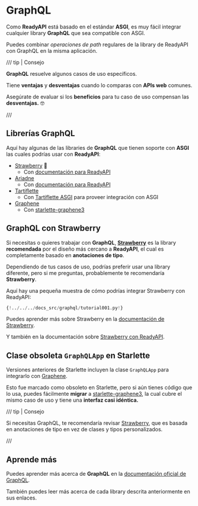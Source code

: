 # GraphQL

Como **ReadyAPI** está basado en el estándar **ASGI**, es muy fácil integrar cualquier library **GraphQL** que sea compatible con ASGI.

Puedes combinar *operaciones de path* regulares de la library de ReadyAPI con GraphQL en la misma aplicación.

/// tip | Consejo

**GraphQL** resuelve algunos casos de uso específicos.

Tiene **ventajas** y **desventajas** cuando lo comparas con **APIs web** comunes.

Asegúrate de evaluar si los **beneficios** para tu caso de uso compensan las **desventajas.** 🤓

///

## Librerías GraphQL

Aquí hay algunas de las libraries de **GraphQL** que tienen soporte con **ASGI** las cuales podrías usar con **ReadyAPI**:

* <a href="https://strawberry.rocks/" class="external-link" target="_blank">Strawberry</a> 🍓
    * Con <a href="https://strawberry.rocks/docs/integrations/readyapi" class="external-link" target="_blank">documentación para ReadyAPI</a>
* <a href="https://ariadnegraphql.org/" class="external-link" target="_blank">Ariadne</a>
    * Con <a href="https://ariadnegraphql.org/docs/readyapi-integration" class="external-link" target="_blank">documentación para ReadyAPI</a>
* <a href="https://tartiflette.io/" class="external-link" target="_blank">Tartiflette</a>
    * Con <a href="https://tartiflette.github.io/tartiflette-asgi/" class="external-link" target="_blank">Tartiflette ASGI</a> para proveer integración con ASGI
* <a href="https://graphene-python.org/" class="external-link" target="_blank">Graphene</a>
    * Con <a href="https://github.com/ciscorn/starlette-graphene3" class="external-link" target="_blank">starlette-graphene3</a>

## GraphQL con Strawberry

Si necesitas o quieres trabajar con **GraphQL**, <a href="https://strawberry.rocks/" class="external-link" target="_blank">**Strawberry**</a> es la library **recomendada** por el diseño más cercano a **ReadyAPI**, el cual es completamente basado en **anotaciones de tipo**.

Dependiendo de tus casos de uso, podrías preferir usar una library diferente, pero si me preguntas, probablemente te recomendaría **Strawberry**.

Aquí hay una pequeña muestra de cómo podrías integrar Strawberry con ReadyAPI:

```Python hl_lines="3  22  25-26"
{!../../../docs_src/graphql/tutorial001.py!}
```

Puedes aprender más sobre Strawberry en la <a href="https://strawberry.rocks/" class="external-link" target="_blank">documentación de Strawberry</a>.

Y también en la documentación sobre <a href="https://strawberry.rocks/docs/integrations/readyapi" class="external-link" target="_blank">Strawberry con ReadyAPI</a>.

## Clase obsoleta `GraphQLApp` en Starlette

Versiones anteriores de Starlette incluyen la clase `GraphQLApp` para integrarlo con <a href="https://graphene-python.org/" class="external-link" target="_blank">Graphene</a>.

Esto fue marcado como obsoleto en Starlette, pero si aún tienes código que lo usa, puedes fácilmente **migrar** a <a href="https://github.com/ciscorn/starlette-graphene3" class="external-link" target="_blank">starlette-graphene3</a>, la cual cubre el mismo caso de uso y tiene una **interfaz casi idéntica.**

/// tip | Consejo

Si necesitas GraphQL, te recomendaría revisar <a href="https://strawberry.rocks/" class="external-link" target="_blank">Strawberry</a>, que es basada en anotaciones de tipo en vez de clases y tipos personalizados.

///

## Aprende más

Puedes aprender más acerca de **GraphQL** en la <a href="https://graphql.org/" class="external-link" target="_blank">documentación oficial de GraphQL</a>.

También puedes leer más acerca de cada library descrita anteriormente en sus enlaces.
